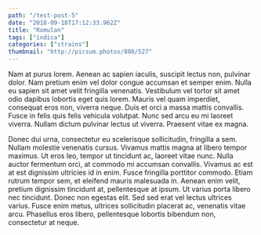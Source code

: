```yaml
---
path: "/test-post-5"
date: "2018-09-18T17:12:33.962Z"
title: "Romulan"
tags: ["indica"]
categories: ["strains"]
thumbnail: "http://picsum.photos/800/527"
---
```

Nam at purus lorem. Aenean ac sapien iaculis, suscipit lectus non, pulvinar dolor. Nam pretium enim vel dolor congue accumsan et semper enim. Nulla eu sapien sit amet velit fringilla venenatis. Vestibulum vel tortor sit amet odio dapibus lobortis eget quis lorem. Mauris vel quam imperdiet, consequat eros non, viverra neque. Duis et orci a massa mattis convallis. Fusce in felis quis felis vehicula volutpat. Nunc sed arcu eu mi laoreet viverra. Nullam dictum pulvinar lectus ut viverra. Praesent vitae ex magna.

Donec dui urna, consectetur eu scelerisque sollicitudin, fringilla a sem. Nullam molestie venenatis cursus. Vivamus mattis magna at libero tempor maximus. Ut eros leo, tempor ut tincidunt ac, laoreet vitae nunc. Nulla auctor fermentum orci, at commodo mi accumsan convallis. Vivamus ac est at est dignissim ultricies id in enim. Fusce fringilla porttitor commodo. Etiam rutrum tempor sem, et eleifend mauris malesuada in. Aenean enim velit, pretium dignissim tincidunt at, pellentesque at ipsum. Ut varius porta libero nec tincidunt. Donec non egestas elit. Sed sed erat vel lectus ultrices varius. Fusce enim metus, ultrices sollicitudin placerat ac, venenatis vitae arcu. Phasellus eros libero, pellentesque lobortis bibendum non, consectetur at neque.


